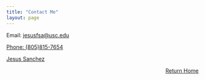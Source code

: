 ```yaml
---
title: "Contact Me"
layout: page 
---
```


Email: [jesusfsa@usc.edu](mailto:jesusfsa@usc.edu) 

[Phone: (805)815-7654](tel:+18058157654)

<script src="https://platform.linkedin.com/badges/js/profile.js" async defer type="text/javascript"></script>

<div class="badge-base LI-profile-badge" data-locale="en_US" data-size="medium" data-theme="dark" data-type="VERTICAL" data-vanity="jesus-sanchez1" data-version="v1"><a class="badge-base__link LI-simple-link" href="https://www.linkedin.com/in/jesus-sanchez1?trk=profile-badge">Jesus Sanchez</a></div>

<div style="text-align: right;">
  
  <a href="/index">Return Home</a>
  
</div>
